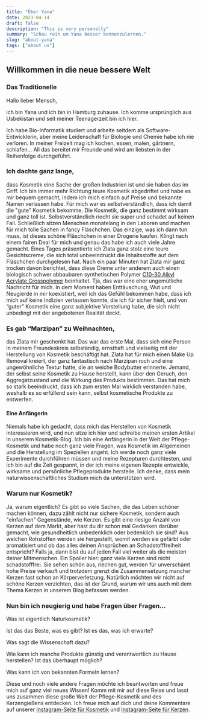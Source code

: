 ```yaml
---
title: "Über Yana"
date: 2023-04-14
draft: false
description: "This is very personally"
summary: "Schau rein um Yana besser kennenzulernen."
slug: "about-yana"
tags: ["about us"]
---
```


## Willkommen in die neue bessere Welt


### Das Traditionelle

Hallo lieber Mensch,

ich bin Yana und ich bin in Hamburg zuhause. Ich komme ursprünglich aus Usbekistan und seit meiner
Teenagerzeit bin ich hier.

Ich habe Bio-Informatik studiert und arbeite seitdem als Software-Entwicklerin, aber meine Leidenschaft für Biologie
und Chemie habe ich nie verloren.
In meiner Freizeit mag ich kochen, essen, malen, gärtnern, schlafen… All das bereitet mir Freunde und wird am liebsten
in der Reihenfolge durchgeführt.

### Ich dachte ganz lange,

dass Kosmetik eine Sache der großen Industrien ist und sie haben das im Griff. Ich bin immer mehr Richtung teure
Kosmetik abgedriftet und habe es mir bequem gemacht, indem ich mich einfach auf Preise und bekannte Namen verlassen habe.
Für mich war es selbstverständlich, dass ich damit die "gute" Kosmetik bekomme. Die Kosmetik, die ganz bestimmt wirksam
und ganz toll ist. Selbstverständlich riecht sie super und schadet auf keinen Fall.
Schließlich sitzen Menschen monatelang in den Laboren und machen für mich tolle Sachen in fancy Fläschchen.
Das einzige, was ich dann tun muss, ist dieses schöne Fläschchen in einer Drogerie kaufen. Klingt nach einem fairen
Deal für mich und genau das habe ich auch viele Jahre gemacht. Eines Tages präsentierte ich Zlata ganz stolz eine teure
Gesichtscreme, die sich total unbeeindruckt die
Inhaltsstoffe auf dem Fläschchen durchgelesen hat. Nach ein paar Minuten hat Zlata mir ganz trocken
davon berichtet, dass diese Creme unter anderem auch einen biologisch schwer abbaubaren synthetischen Polymer
[C10-30 Alkyl Acrylate Crosspolymer](https://www.greenpeace.de/biodiversitaet/meere/meeresschutz/gefahr-kleingedruckten)
beinhaltet. Tja, das war eine eher ungemütliche Nachricht für mich. In dem Moment haben Enttäuschung, Wut und Neugierde
in mir koexistiert, weil ich das Gefühl bekommen habe, dass ich mich auf keine Indizien verlassen konnte, die ich für
sicher hielt, und von “guter” Kosmetik eine ganz subjektive Vorstellung habe, die sich nicht unbedingt mit der
angebotenen
Realität deckt.

### Es gab “Marzipan” zu Weihnachten,

das Zlata mir geschenkt hat. Das war das erste Mal, dass sich eine Person in meinem Freundeskreis selbständig, ernsthaft
und vielseitig mit der Herstellung von Kosmetik beschäftigt hat. Zlata hat für mich einen Make Up Removal kreiert, der
ganz fantastisch nach Marzipan roch und eine ungewöhnliche Textur hatte, die an weiche Bodybutter erinnerte. Jemand, der
selbst seine Kosmetik zu Hause herstellt, kann über den Geruch, den Aggregatzustand und die Wirkung des Produkts
bestimmen. Das hat mich so stark beeindruckt, dass ich zum ersten Mal wirklich verstanden habe, weshalb es so erfüllend
sein kann, selbst kosmetische Produkte zu entwerfen.

#### Eine Anfängerin

Niemals habe ich gedacht, dass mich das Herstellen von Kosmetik interessieren wird, und nun sitze
ich hier und schreibe meinen ersten Artikel in unserem Kosmetik-Blog.
Ich bin eine Anfängerin in der Welt der Pflege-Kosmetik und habe noch ganz viele Fragen, was Kosmetik im
Allgemeinen und die Herstellung im Speziellen angeht. Ich werde noch ganz viele Experimente durchführen müssen und meine
Rezepturen durchtesten, und ich bin auf die Zeit gespannt, in der ich meine eigenen Rezepte entwickle, wirksame und
persönliche Pflegeprodukte herstelle. Ich denke, dass mein naturwissenschaftliches Studium mich da unterstützen wird.

### Warum nur Kosmetik?

Ja, warum eigentlich? Es gibt so viele Sachen, die das Leben schöner machen können, dazu zählt nicht nur sichere
Kosmetik, sondern auch "einfachen" Gegenstände, wie Kerzen. Es gibt eine riesige Anzahl von Kerzen auf dem Markt, aber
hast du dir schon mal Gedanken darüber gemacht, wie gesundheitlich unbedenklich oder bedenklich sie sind? 
Aus welchen Rohstoffen werden sie hergestellt, womit werden sie
gefärbt oder aromatisiert und ob das alles deinen Ansprüchen an Schadstofffreiheit entspricht? Falls ja, dann
bist
du auf jeden Fall viel weiter als die meisten deiner Mitmenschen. Ein Spoiler hier:
ganz viele Kerzen sind nicht schadstofffrei. Sie sehen schön aus, riechen gut, werden für unverschämt hohe Preise
verkauft
und trotzdem grenzt die Zusammensetzung mancher Kerzen fast schon an Körperverletzung. Natürlich möchten wir nicht auf
schöne Kerzen verzichten, das ist der Grund, warum wir uns auch mit dem Thema Kerzen in unserem Blog befassen werden.

### Nun bin ich neugierig und habe Fragen über Fragen…

Was ist eigentlich Naturkosmetik?

Ist das das Beste, was es gibt? Ist es das, was ich erwarte?

Was sagt die Wissenschaft dazu?

Wie kann ich manche Produkte günstig und verantwortlich zu Hause herstellen? Ist das überhaupt möglich?

Was kann ich von bekannten Formeln lernen?

Diese und noch viele andere Fragen möchte ich beantworten und freue mich auf ganz viel neues Wissen!
Komm mit mir auf diese Reise und lasst uns zusammen diese große Welt der Pflege-Kosmetik und des Kerzengießens entdecken. Ich
freue mich auf dich und deine Kommentare auf unserer [Instagram-Seite für Kosmetik](https://instagram.com/mix_with_us)
und  [Instagram-Seite für Kerzen](https://instagram.com/mix_with_us_candles).
